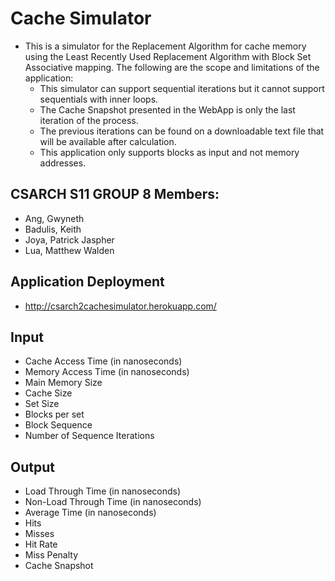 # Cache Simulator 
* This is a simulator for the Replacement Algorithm for cache memory using the Least Recently Used Replacement Algorithm with Block Set Associative mapping.
The following are the scope and limitations of the application:
  * This simulator can support sequential iterations but it cannot support sequentials with inner loops.
  * The Cache Snapshot presented in the WebApp is only the last iteration of the process. 
  * The previous iterations can be found on a downloadable text file that will be available after calculation.
  * This application only supports blocks as input and not memory addresses. 

## CSARCH S11 GROUP 8 Members:
* Ang, Gwyneth
* Badulis, Keith
* Joya, Patrick Jaspher
* Lua, Matthew Walden

## Application Deployment
* http://csarch2cachesimulator.herokuapp.com/

## Input
* Cache Access Time (in nanoseconds)
* Memory Access Time (in nanoseconds)
* Main Memory Size
* Cache Size
* Set Size
* Blocks per set
* Block Sequence
* Number of Sequence Iterations

## Output
* Load Through Time (in nanoseconds)
* Non-Load Through Time (in nanoseconds)
* Average Time (in nanoseconds)
* Hits
* Misses
* Hit Rate
* Miss Penalty
* Cache Snapshot
